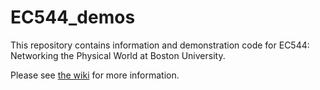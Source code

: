 # EC544_demos

This repository contains information and demonstration code for EC544: Networking the Physical World at Boston University.

Please see [the wiki](https://github.com/EC544-BU/EC544_demos/wiki) for more information.
